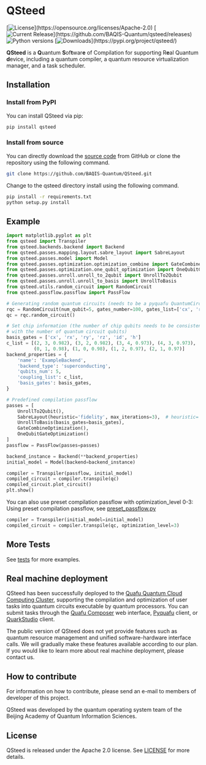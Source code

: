 # QSteed

[![License](https://img.shields.io/github/license/BAQIS-Quantum/qsteed.svg?)](https://opensource.org/licenses/Apache-2.0)
[![Current Release](https://img.shields.io/github/release/BAQIS-Quantum/qsteed.svg?)](https://github.com/BAQIS-Quantum/qsteed/releases)
![Python versions](https://img.shields.io/badge/python-3.10%20%7C%203.11%20%7C%203.12-blue)
[![Downloads](https://img.shields.io/pypi/dm/qsteed.svg?)](https://pypi.org/project/qsteed/)

[//]: # (![PyPI - Python Version]&#40;https://img.shields.io/pypi/pyversions/qsteed&#41;)


**QSteed** is a **Q**uantum **S**of**t**war**e** of 
Compilation for supporting R**e**al Quantum **d**evice, 
including a quantum compiler, a quantum resource 
virtualization manager, and a task scheduler.

## Installation
### Install from PyPI
You can install QSteed via pip:
```bash
pip install qsteed
```

### Install from source
You can directly download the [source code](https://github.com/BAQIS-Quantum/qsteed/archive/refs/heads/master.zip) from GitHub
or clone the repository using the following command.
```bash
git clone https://github.com/BAQIS-Quantum/QSteed.git
```
Change to the qsteed directory install using the following command.
```bash
pip install -r requirements.txt
python setup.py install
```

## Example
```python
import matplotlib.pyplot as plt
from qsteed import Transpiler
from qsteed.backends.backend import Backend
from qsteed.passes.mapping.layout.sabre_layout import SabreLayout
from qsteed.passes.model import Model
from qsteed.passes.optimization.optimization_combine import GateCombineOptimization
from qsteed.passes.optimization.one_qubit_optimization import OneQubitGateOptimization
from qsteed.passes.unroll.unroll_to_2qubit import UnrollTo2Qubit
from qsteed.passes.unroll.unroll_to_basis import UnrollToBasis
from qsteed.utils.random_circuit import RandomCircuit
from qsteed.passflow.passflow import PassFlow

# Generating random quantum circuits (needs to be a pyquafu QuantumCircuit class)
rqc = RandomCircuit(num_qubit=5, gates_number=100, gates_list=['cx', 'rx', 'rz', 'ry', 'h'])
qc = rqc.random_circuit()

# Set chip information (the number of chip qubits needs to be consistent
# with the number of quantum circuit qubits)
basis_gates = ['cx', 'rx', 'ry', 'rz', 'id', 'h']
c_list = [(2, 3, 0.982), (3, 2, 0.982), (3, 4, 0.973), (4, 3, 0.973), 
          (0, 1, 0.98), (1, 0, 0.98), (1, 2, 0.97), (2, 1, 0.97)]
backend_properties = {
    'name': 'ExampleBackend',
    'backend_type': 'superconducting',
    'qubits_num': 5,
    'coupling_list': c_list,
    'basis_gates': basis_gates,
}

# Predefined compilation passflow
passes = [
    UnrollTo2Qubit(),
    SabreLayout(heuristic='fidelity', max_iterations=3),  # heuristic='distance' or 'fidelity', 'mixture'
    UnrollToBasis(basis_gates=basis_gates),
    GateCombineOptimization(),
    OneQubitGateOptimization()
]
passflow = PassFlow(passes=passes)

backend_instance = Backend(**backend_properties)
initial_model = Model(backend=backend_instance)

compiler = Transpiler(passflow, initial_model)
compiled_circuit = compiler.transpile(qc)
compiled_circuit.plot_circuit()
plt.show()
```

You can also use preset compilation passflow with optimization_level 0-3:
Using preset compilation passflow, see [preset_passflow.py](qsteed/passflow/preset_passflow.py)
```python
compiler = Transpiler(initial_model=initial_model)
compiled_circuit = compiler.transpile(qc, optimization_level=3)
```

## More Tests
See [tests](tests) for more examples.

## Real machine deployment
QSteed has been successfully deployed to the [Quafu Quantum Cloud Computing Cluster](https://quafu.baqis.ac.cn/), 
supporting the compilation and optimization of user tasks into quantum circuits 
executable by quantum processors. 
You can submit tasks through the [Quafu Composer](https://quafu.baqis.ac.cn/#/composer) web interface,
[Pyquafu](https://scq-cloud.github.io/) client, 
or [QuarkStudio](https://www.yuque.com/wuming-6g8w2/ghzgfk/azika5xqlpxig3q3?singleDoc#) client.

The public version of QSteed does not yet provide features such as 
quantum resource management and unified software-hardware interface calls. 
We will gradually make these features available according to our plan. 
If you would like to learn more about real machine deployment, please contact us.


## How to contribute
For information on how to contribute, please send an e-mail to members of developer of this project.

QSteed was developed by the quantum operating system team of the Beijing Academy of Quantum Information Sciences.

## License
QSteed is released under the Apache 2.0 license. See [LICENSE](LICENSE) for more details.
